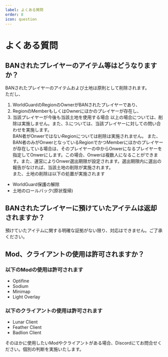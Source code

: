 ```yaml
---
label: よくある質問
order: 8
icon: question
---
```

# よくある質問

## BANされたプレイヤーのアイテム等はどうなりますか？

BANされたプレイヤーのアイテムおよび土地は原則として削除されます。  
ただし、
1. WorldGuardのRegionのOwnerがBANされたプレイヤーであり、
2. RegionのMemberもしくはOwnerにほかのプレイヤーが存在し、
3. 当該プレイヤーが今後も当該土地を使用する場合
以上の場合については、削除は実施しません。また、3.については、当該プレイヤーに対しての問い合わせを実施します。  
BAN者がOnwerではないRegionについては削除は実施されません。
また、BAN者のみがOnwerとなっているRegionでかつMemberにほかのプレイヤーが存在している場合は、そのプレイヤーの中からOnwerになるプレイヤーを指定してOnwerにします。この場合、Onwerは複数人になることができます。また、運営によりOnwer選出期限が設定されます。選出期限内に選出の報告がなければ、当該土地の削除が実施されます。  
また、土地の削除は以下の処置が実施されます
- WorldGuard保護の解除
- 土地のロールバック(原状復帰)

## BANされたプレイヤーに預けていたアイテムは返却されますか？

預けていたアイテムに関する明確な証拠がない限り、対応はできません。ご了承ください。

## Mod、クライアントの使用は許可されますか？

### 以下のModの使用は許可されます
- Optifine
- Sodium
- Minimap
- Light Overlay

### 以下のクライアントの使用は許可されます
- Lunar Client
- Feather Client
- Badlion Client

そのほかに使用したいModやクライアントがある場合、Discordにてお問合せください。個別の判断を実施いたします。
